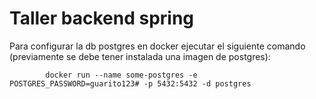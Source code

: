 # Taller backend spring

Para configurar la db postgres en docker ejecutar el siguiente comando (previamente se debe tener instalada una imagen de postgres):

            docker run --name some-postgres -e POSTGRES_PASSWORD=guarito123# -p 5432:5432 -d postgres

